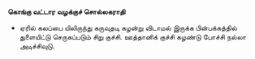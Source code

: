 **கொங்கு வட்டார வழக்குச் சொல்லகராதி**
- ஏரில் கலப்பை யிலிருந்து கருவுதடி கழன்று விடாமல் இருக்க பின்பக்கத்தில் துளையிட்டு செருகப்படும் சிறு குச்சி. ஊத்தானிக் குச்சி கழண்டு போச்சி நல்லா அடிச்சிவுடு.

